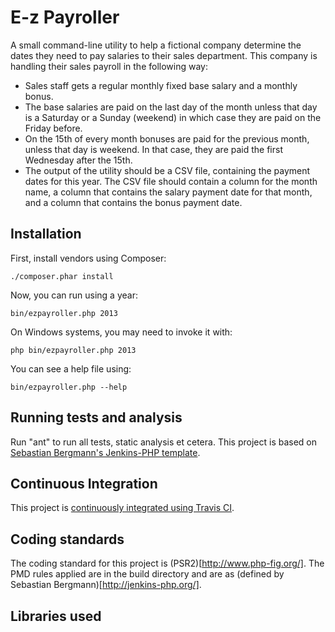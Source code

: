 E-z Payroller
=============

A small command-line utility to help a fictional company determine the dates they need to pay salaries to their sales department. This company is handling their sales payroll in the following way:

* Sales staff gets a regular monthly fixed base salary and a monthly bonus.
* The base salaries are paid on the last day of the month unless that day is a Saturday or a Sunday (weekend) in which case they are paid on the Friday before.
* On the 15th of every month bonuses are paid for the previous month, unless that day is weekend. In that case, they are paid the first Wednesday after the 15th.
* The output of the utility should be a CSV file, containing the payment dates for this year. The CSV file should contain a column for the month name, a column that contains the salary payment date for that month, and a column that contains the bonus payment date.

Installation
------------

First, install vendors using Composer:

    ./composer.phar install

Now, you can run using a year:

    bin/ezpayroller.php 2013

On Windows systems, you may need to invoke it with:

    php bin/ezpayroller.php 2013

You can see a help file using:

    bin/ezpayroller.php --help

Running tests and analysis
--------------------------

Run "ant" to run all tests, static analysis et cetera. This project is based on [Sebastian Bergmann's Jenkins-PHP template](http://jenkins-php.org/index.html).

Continuous Integration
----------------------

This project is [continuously integrated using Travis CI](https://travis-ci.org/gavD/ez-payroller/).

Coding standards
----------------

The coding standard for this project is (PSR2)[http://www.php-fig.org/].
The PMD rules applied are in the build directory and are as (defined by Sebastian Bergmann)[http://jenkins-php.org/].

Libraries used
--------------

